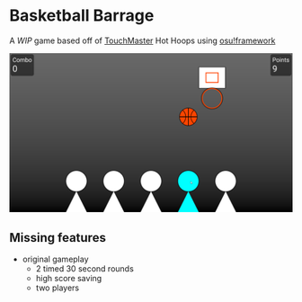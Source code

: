 # Basketball Barrage

 A *WIP* game based off of [TouchMaster](https://en.wikipedia.org/wiki/TouchMaster) Hot Hoops using [osu!framework](https://github.com/ppy/osu-framework)

![Gameplay](assets/gameplay.png)

## Missing features

- original gameplay
    - 2 timed 30 second rounds
    - high score saving
    - two players
